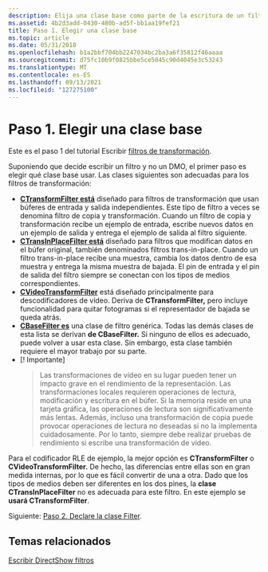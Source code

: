 ```yaml
---
description: Elija una clase base como parte de la escritura de un filtro de transformación. Obtenga información sobre qué clases son adecuadas para los filtros de transformación.
ms.assetid: 4b2d3add-0430-480b-ad5f-bb1aa19fef21
title: Paso 1. Elegir una clase base
ms.topic: article
ms.date: 05/31/2018
ms.openlocfilehash: b1a2bbf704bb2247034bc2ba3a6f35812f46aaaa
ms.sourcegitcommit: d75fc10b9f0825bbe5ce5045c90d4045e3c53243
ms.translationtype: MT
ms.contentlocale: es-ES
ms.lasthandoff: 09/13/2021
ms.locfileid: "127275100"
---
```

# <a name="step-1-choose-a-base-class"></a>Paso 1. Elegir una clase base

Este es el paso 1 del tutorial Escribir [filtros de transformación](writing-transform-filters.md).

Suponiendo que decide escribir un filtro y no un DMO, el primer paso es elegir qué clase base usar. Las clases siguientes son adecuadas para los filtros de transformación:

-   [**CTransformFilter está**](ctransformfilter.md) diseñado para filtros de transformación que usan búferes de entrada y salida independientes. Este tipo de filtro a veces se denomina filtro de copia y transformación. Cuando un filtro de copia y transformación recibe un ejemplo de entrada, escribe nuevos datos en un ejemplo de salida y entrega el ejemplo de salida al filtro siguiente.
-   [**CTransInPlaceFilter está**](ctransinplacefilter.md) diseñado para filtros que modifican datos en el búfer original, también denominados filtros trans-in-place. Cuando un filtro trans-in-place recibe una muestra, cambia los datos dentro de esa muestra y entrega la misma muestra de bajada. El pin de entrada y el pin de salida del filtro siempre se conectan con los tipos de medios correspondientes.
-   [**CVideoTransformFilter**](cvideotransformfilter.md) está diseñado principalmente para descodificadores de vídeo. Deriva de **CTransformFilter,** pero incluye funcionalidad para quitar fotogramas si el representador de bajada se queda atrás.
-   [**CBaseFilter es**](cbasefilter.md) una clase de filtro genérica. Todas las demás clases de esta lista se derivan **de CBaseFilter.** Si ninguno de ellos es adecuado, puede volver a usar esta clase. Sin embargo, esta clase también requiere el mayor trabajo por su parte.
-   \[! Importante\]  
    > Las transformaciones de vídeo en su lugar pueden tener un impacto grave en el rendimiento de la representación. Las transformaciones locales requieren operaciones de lectura, modificación y escritura en el búfer. Si la memoria reside en una tarjeta gráfica, las operaciones de lectura son significativamente más lentas. Además, incluso una transformación de copia puede provocar operaciones de lectura no deseadas si no la implementa cuidadosamente. Por lo tanto, siempre debe realizar pruebas de rendimiento si escribe una transformación de vídeo.

     

Para el codificador RLE de ejemplo, la mejor opción es **CTransformFilter** o **CVideoTransformFilter.** De hecho, las diferencias entre ellas son en gran medida internas, por lo que es fácil convertir de una a otra. Dado que los tipos de medios deben ser diferentes en los dos pines, la **clase CTransInPlaceFilter** no es adecuada para este filtro. En este ejemplo se **usará CTransformFilter**.

Siguiente: [Paso 2. Declare la clase Filter](step-2--declare-the-filter-class.md).

## <a name="related-topics"></a>Temas relacionados

<dl> <dt>

[Escribir DirectShow filtros](writing-directshow-filters.md)
</dt> </dl>

 

 



